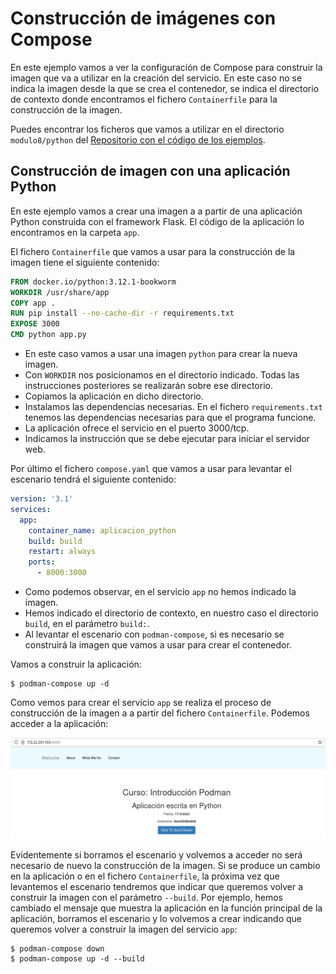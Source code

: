 # Construcción de imágenes con Compose

En este ejemplo vamos a ver la configuración de Compose para construir la imagen que va a utilizar en la creación del servicio. En este caso no se indica la imagen desde la que se crea el contenedor, se indica el directorio de contexto donde encontramos el fichero `Containerfile` para la construcción de la imagen.

Puedes encontrar los ficheros que vamos a utilizar en el directorio `modulo8/python` del [Repositorio con el código de los ejemplos](https://github.com/josedom24/ejemplos_curso_podman_ow).

## Construcción de imagen con una aplicación Python

En este ejemplo vamos a crear una imagen a a partir de una aplicación Python construida con el framework Flask. El código de la aplicación lo encontramos en la carpeta `app`.

El fichero `Containerfile` que vamos a usar para la construcción de la imagen tiene el siguiente contenido:

```Dockerfile
FROM docker.io/python:3.12.1-bookworm
WORKDIR /usr/share/app
COPY app .
RUN pip install --no-cache-dir -r requirements.txt
EXPOSE 3000
CMD python app.py
```

* En este caso vamos a usar una imagen `python` para crear la nueva imagen.
* Con `WORKDIR` nos posicionamos en el directorio indicado. Todas las instrucciones posteriores se realizarán sobre ese directorio.
* Copiamos la aplicación en dicho directorio.
* Instalamos las dependencias necesarias. En el fichero `requirements.txt` tenemos las dependencias necesarias para que el programa funcione.
* La aplicación ofrece el servicio en el puerto 3000/tcp.
* Indicamos la instrucción que se debe ejecutar para iniciar el servidor web.


Por último el fichero `compose.yaml` que vamos a usar para levantar el escenario tendrá el siguiente contenido:

```yaml
version: '3.1'
services:
  app:
    container_name: aplicacion_python
    build: build
    restart: always
    ports:
      - 8000:3000
```

* Como podemos observar, en el servicio `app` no hemos indicado la imagen. 
* Hemos indicado el directorio de contexto, en nuestro caso el directorio `build`, en el parámetro `build:`. 
* Al levantar el escenario con `podman-compose`, si es necesario se construirá la imagen que vamos a usar para crear el contenedor. 

Vamos a construir la aplicación:

```
$ podman-compose up -d
```

Como vemos para crear el servicio `app` se realiza el proceso de construcción de la imagen a a partir del fichero `Containerfile`. Podemos acceder a la aplicación:

![python](img/python.png)

Evidentemente si borramos el escenario y volvemos a acceder no será necesario de nuevo la construcción de la imagen. Si se produce un cambio en la aplicación o en el fichero `Containerfile`, la próxima vez que levantemos el escenario tendremos que indicar que queremos volver a construir la imagen con el parámetro `--build`. Por ejemplo, hemos cambiado el mensaje que muestra la aplicación en la función principal de la aplicación, borramos el escenario y lo volvemos a crear indicando que queremos volver a construir la imagen del servicio `app`:

```
$ podman-compose down
$ podman-compose up -d --build 
```


